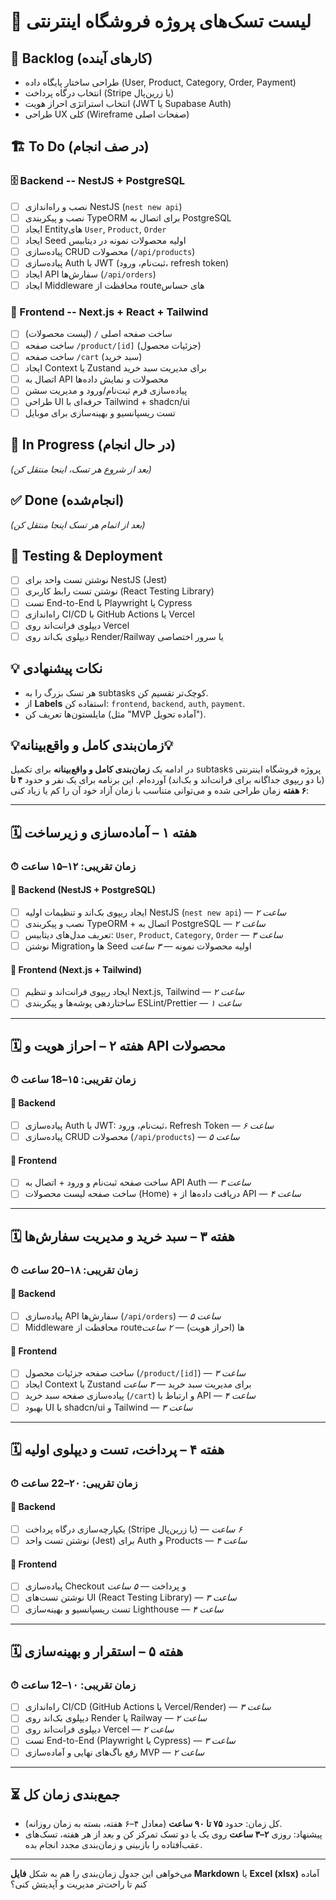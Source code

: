 # 🛒 لیست تسک‌های پروژه فروشگاه اینترنتی

## 📌 Backlog (کارهای آینده)

-   طراحی ساختار پایگاه داده (User, Product, Category, Order, Payment)
-   انتخاب درگاه پرداخت (Stripe یا زرین‌پال)
-   انتخاب استراتژی احراز هویت (JWT یا Supabase Auth)
-   طراحی UX کلی (Wireframe صفحات اصلی)

## 🏗 To Do (در صف انجام)

### 🗄 Backend -- NestJS + PostgreSQL

-   [ ] نصب و راه‌اندازی NestJS (`nest new api`)
-   [ ] نصب و پیکربندی TypeORM برای اتصال به PostgreSQL
-   [ ] ایجاد Entityهای `User`, `Product`, `Order`
-   [ ] ایجاد Seed اولیه محصولات نمونه در دیتابیس
-   [ ] پیاده‌سازی CRUD محصولات (`/api/products`)
-   [ ] پیاده‌سازی Auth با JWT (ثبت‌نام، ورود، refresh token)
-   [ ] ایجاد API سفارش‌ها (`/api/orders`)
-   [ ] ایجاد Middleware محافظت از routeهای حساس

### 🎨 Frontend -- Next.js + React + Tailwind

-   [ ] ساخت صفحه اصلی `/` (لیست محصولات)
-   [ ] ساخت صفحه `/product/[id]` (جزئیات محصول)
-   [ ] ساخت صفحه `/cart` (سبد خرید)
-   [ ] ایجاد Context یا Zustand برای مدیریت سبد خرید
-   [ ] اتصال به API محصولات و نمایش داده‌ها
-   [ ] پیاده‌سازی فرم ثبت‌نام/ورود و مدیریت سشن
-   [ ] طراحی UI حرفه‌ای با Tailwind + shadcn/ui
-   [ ] تست ریسپانسیو و بهینه‌سازی برای موبایل

## 🚧 In Progress (در حال انجام)

*(بعد از شروع هر تسک، اینجا منتقل کن)*

## ✅ Done (انجام‌شده)

*(بعد از اتمام هر تسک اینجا منتقل کن)*

## 🧪 Testing & Deployment

-   [ ] نوشتن تست واحد برای NestJS (Jest)
-   [ ] نوشتن تست رابط کاربری (React Testing Library)
-   [ ] تست End-to-End با Playwright یا Cypress
-   [ ] راه‌اندازی CI/CD با GitHub Actions یا Vercel
-   [ ] دیپلوی فرانت‌اند روی Vercel
-   [ ] دیپلوی بک‌اند روی Render/Railway یا سرور اختصاصی

## 💡 نکات پیشنهادی

-   هر تسک بزرگ را به subtasks کوچک‌تر تقسیم کن.
-   از **Labels** استفاده کن: `frontend`, `backend`, `auth`, `payment`.
-   مایلستون‌ها تعریف کن (مثل "MVP آماده تحویل").


## 💡**زمان‌بندی کامل و واقع‌بینانه**💡  ##


در ادامه یک **زمان‌بندی کامل و واقع‌بینانه** برای تکمیل subtasks پروژه فروشگاه اینترنتی (با دو ریپوی جداگانه برای فرانت‌اند و بک‌اند) آورده‌ام. این برنامه برای یک نفر و حدود **۴ تا ۶ هفته** زمان طراحی شده و می‌توانی متناسب با زمان آزاد خود آن را کم یا زیاد کنی:

---

## 🗓 **هفته ۱ – آماده‌سازی و زیرساخت**

### ⏱ زمان تقریبی: ۱۲–۱۵ ساعت

#### 📌 Backend (NestJS + PostgreSQL)

* [ ] ایجاد ریپوی بک‌اند و تنظیمات اولیه NestJS (`nest new api`) — *۲ ساعت*
* [ ] نصب و پیکربندی TypeORM + اتصال به PostgreSQL — *۲ ساعت*
* [ ] تعریف مدل‌های دیتابیس: `User`, `Product`, `Category`, `Order` — *۳ ساعت*
* [ ] نوشتن Migrationها و Seed اولیه محصولات نمونه — *۳ ساعت*

#### 🎨 Frontend (Next.js + Tailwind)

* [ ] ایجاد ریپوی فرانت‌اند و تنظیم Next.js, Tailwind — *۲ ساعت*
* [ ] ساختاردهی پوشه‌ها و پیکربندی ESLint/Prettier — *۱ ساعت*

---

## 🗓 **هفته ۲ – احراز هویت و API محصولات**

### ⏱ زمان تقریبی: ۱۵–18 ساعت

#### 📌 Backend

* [ ] پیاده‌سازی Auth با JWT: ثبت‌نام، ورود، Refresh Token — *۶ ساعت*
* [ ] پیاده‌سازی CRUD محصولات (`/api/products`) — *۵ ساعت*

#### 🎨 Frontend

* [ ] ساخت صفحه ثبت‌نام و ورود + اتصال به API Auth — *۳ ساعت*
* [ ] ساخت صفحه لیست محصولات (Home) + دریافت داده‌ها از API — *۴ ساعت*

---

## 🗓 **هفته ۳ – سبد خرید و مدیریت سفارش‌ها**

### ⏱ زمان تقریبی: ۱۸–20 ساعت

#### 📌 Backend

* [ ] پیاده‌سازی API سفارش‌ها (`/api/orders`) — *۵ ساعت*
* [ ] Middleware محافظت از routeها (احراز هویت) — *۲ ساعت*

#### 🎨 Frontend

* [ ] ساخت صفحه جزئیات محصول (`/product/[id]`) — *۳ ساعت*
* [ ] ایجاد Context یا Zustand برای مدیریت سبد خرید — *۳ ساعت*
* [ ] پیاده‌سازی صفحه سبد خرید (`/cart`) و ارتباط با API — *۴ ساعت*
* [ ] بهبود UI با shadcn/ui و Tailwind — *۳ ساعت*

---

## 🗓 **هفته ۴ – پرداخت، تست و دیپلوی اولیه**

### ⏱ زمان تقریبی: ۲۰–22 ساعت

#### 📌 Backend

* [ ] یکپارچه‌سازی درگاه پرداخت (Stripe یا زرین‌پال) — *۶ ساعت*
* [ ] نوشتن تست واحد (Jest) برای Auth و Products — *۴ ساعت*

#### 🎨 Frontend

* [ ] پیاده‌سازی Checkout و پرداخت — *۵ ساعت*
* [ ] نوشتن تست‌های UI (React Testing Library) — *۳ ساعت*
* [ ] تست ریسپانسیو و بهینه‌سازی Lighthouse — *۴ ساعت*

---

## 🗓 **هفته ۵ – استقرار و بهینه‌سازی**

### ⏱ زمان تقریبی: ۱۰–12 ساعت

* [ ] راه‌اندازی CI/CD (GitHub Actions یا Vercel/Render) — *۳ ساعت*
* [ ] دیپلوی بک‌اند روی Render یا Railway — *۲ ساعت*
* [ ] دیپلوی فرانت‌اند روی Vercel — *۲ ساعت*
* [ ] تست End-to-End (Playwright یا Cypress) — *۳ ساعت*
* [ ] رفع باگ‌های نهایی و آماده‌سازی MVP — *۲ ساعت*

---

## ⏳ **جمع‌بندی زمان کل**

* کل زمان: حدود **۷۵ تا ۹۰ ساعت** (معادل ۴–۶ هفته، بسته به زمان روزانه).
* پیشنهاد: روزی **۲–۳ ساعت** روی یک یا دو تسک تمرکز کن و بعد از هر هفته، تسک‌های عقب‌افتاده را بازبینی و زمان‌بندی مجدد انجام بده.

---

می‌خواهی این جدول زمان‌بندی را هم به شکل **فایل Markdown** یا **Excel (xlsx)** آماده کنم تا راحت‌تر مدیریت و آپدیتش کنی؟
